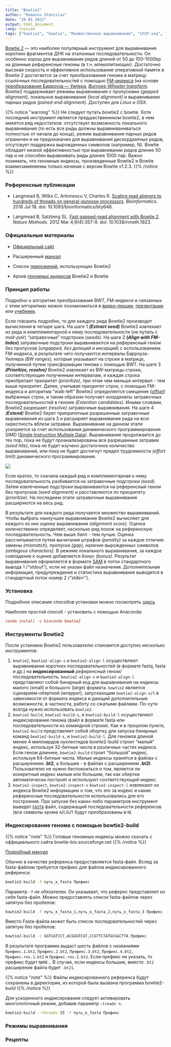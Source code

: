 ```yaml
---
title: "Bowtie2"
author: "Romanov Stanislav"
date: "20 01 2022"
output: html_document
lang: russian
tags: ["bowtie2", "bowtie", "Множественное выравнивание", "ChIP-seq", "Fastq alignment"]
---
```


[Bowtie 2](http://bowtie-bio.sourceforge.net/bowtie2/index.shtml) — это наиболее популярный инструмент для выравнивания коротких фрагментов ДНК на эталонные последовательности. Он особенно хорош для выравнивания ридов длиной от 50 до 100-1000bp на длинные референсные геномы (в т.ч. млекопитающих). Достаточно высокая скорость и эффективное использование оперативной памяти в Bowtie 2 достигается за счет преобразования генома в матрицу ссылочных последовательностей с помощью [FM-индекса](http://en.wikipedia.org/wiki/FM-index) (на основе [преобразования Барроуза — Уилера](https://mf.grsu.by/UchProc/livak/po/comprsite/theory_bwt.html), [*Burrows-Wheeler transform*](https://ru.wikipedia.org/wiki/%D0%9F%D1%80%D0%B5%D0%BE%D0%B1%D1%80%D0%B0%D0%B7%D0%BE%D0%B2%D0%B0%D0%BD%D0%B8%D0%B5_%D0%91%D0%B0%D1%80%D1%80%D0%BE%D1%83%D0%B7%D0%B0_%E2%80%94_%D0%A3%D0%B8%D0%BB%D0%B5%D1%80%D0%B0#:~:text=%D0%9F%D1%80%D0%B5%D0%BE%D0%B1%D1%80%D0%B0%D0%B7%D0%BE%D0%B2%D0%B0%D0%BD%D0%B8%D0%B5%20%D0%91%D0%B0%D1%80%D1%80%D0%BE%D1%83%D0%B7%D0%B0%20%E2%80%94%20%D0%A3%D0%B8%D0%BB%D0%B5%D1%80%D0%B0%20(Burrows%2D,BWT%20%D0%B8%D1%81%D0%BF%D0%BE%D0%BB%D1%8C%D0%B7%D1%83%D0%B5%D1%82%D1%81%D1%8F%20%D0%B2%20%D0%B0%D1%80%D1%85%D0%B8%D0%B2%D0%B0%D1%82%D0%BE%D1%80%D0%B5%20bzip2.),%20*BWT*). Bowtie2 поддерживает режимы выравнивания с пропусками *(gapped alignment)*, локальное выравнивание *(local alignment)* и выравнивание парных ридов *(paired-end alignment)*. Доступен для *Linux* и *OSX*.

{{% notice "warning" %}}
Не следует путать bowtie2 с bowtie. Хотя последний инструмент является предшественником bowtie2, в нем имеется ряд недостатков: отсутствует возможность локального выравнивания (то есть все риды должны выравниваниваться полностью от начала до конца), режим выравнивания парных ридов ограничен и не предназначен для выравнивания дискордантных ридов, отсутсвует поддержка вырожденных символов (например, N). Bowtie обладает низкой эффективностью при выравнивании ридов длинее 50 пар и не способен выравнивать риды длинее 1000 пар. Важно понимать, что геномные индексы, произведенные Bowtie2 и Bowtie взаимозаменяемы только начиная с версии Bowtie v1.2.3.
{{% /notice %}}

### Референсные публикации

-   Langmead B, Wilks C, Antonescu V, Charles R. [Scaling read aligners to hundreds of threads on general-purpose processors](https://doi.org/10.1093/bioinformatics/bty648). *Bioinformatics*. 2018 Jul 18. doi: 10.1093/bioinformatics/bty648.

-   Langmead B, Salzberg SL. [Fast gapped-read alignment with Bowtie 2](https://www.nature.com/articles/nmeth.1923). *Nature Methods*. 2012 Mar 4;9(4):357-9. doi: 10.1038/nmeth.1923.

### Официальные материалы

-   [Официальный сайт](http://bowtie-bio.sourceforge.net/bowtie2/index.shtml)

-   Расширенный [мануал](http://bowtie-bio.sourceforge.net/bowtie2/manual.shtml)

-   Список [приложений](http://bowtie-bio.sourceforge.net/bowtie2/other_tools.shtml), использующих Bowtie2

-   Архив [геномных индексов](https://benlangmead.github.io/aws-indexes/bowtie) Bowtie2 и Bowtie

### Принцип работы

Подробно о алгоритме преобразования BWT, FM-индексе и связанных с этим алгоритмах можно познакомиться в [видео-лекции](https://www.youtube.com/watch?v=P3ORBMon8aw), [презентации](https://www.cs.jhu.edu/~langmea/resources/lecture_notes/bwt_and_fm_index.pdf) или [учебнике](https://www.cs.cmu.edu/~15451-f18/lectures/lec25-bwt.pdf).

Если говорить подробно, то для каждого рида Bowtie2 производит вычисления в четыре шага. На шаге 1 ***(Extract seed)*** Bowtie2 извлекает из рида и комплементарной к нему последовательности (не путать с *mait-pair*) “затравочные” подстроки (*seeds*). На шаге 2 **(*Align with FM-Index*)** затравочные подстроки выравниваются на референсный геном без пропусков (*ungapped, без делеций и инсерций*) с использованием FM-индекса, в результате чего получаются интервалы Барроуза-Уиллера *(BW ranges),* которые указывают на строки в матрице, полученной путем трансформации генома с помощью BWT. На шаге 3 ***(Prioritize, resolve)*** Bowtie2 извлекает из BW-матрицы строки, соответствующие полученным интервалам, и каждая строка приобретает приоритет *(prioritize)*, при этом чем меньше интервал - тем выше приоритет. Далее, учитывая приоритет строк, с помощью FM-индекса и алгоритма “walk-left” Bowtie2 определяется смещение *([offset](https://ru.wikipedia.org/wiki/%D0%A1%D0%BC%D0%B5%D1%89%D0%B5%D0%BD%D0%B8%D0%B5_(%D0%B8%D0%BD%D1%84%D0%BE%D1%80%D0%BC%D0%B0%D1%82%D0%B8%D0%BA%D0%B0)#:~:text=%D0%92%20%D0%B8%D0%BD%D1%84%D0%BE%D1%80%D0%BC%D0%B0%D1%82%D0%B8%D0%BA%D0%B5%2C%20%D1%81%D0%BC%D0%B5%D1%89%D0%B5%D0%BD%D0%B8%D0%B5%20%D0%B2%D0%BD%D1%83%D1%82%D1%80%D0%B8%20%D0%BC%D0%B0%D1%81%D1%81%D0%B8%D0%B2%D0%B0,%D0%BE%D0%B4%D0%BD%D0%BE%D0%B3%D0%BE%20%D0%B8%20%D1%82%D0%BE%D0%B3%D0%BE%20%D0%B6%D0%B5%20%D0%BE%D0%B1%D1%8A%D0%B5%D0%BA%D1%82%D0%B0.))* выбранных строк, и таким образом получает координаты затравочных последовательностей в геноме *(Extention candidates).* Иными словами, Bowtie2 разрешает *(resolve)* затравочные выравнивания. На шаге 4 *(**Extend**)* Bowtie2 берет приоритетные разрешенные затравочные выравнивания из шага 3 и расширяет выравнивание рида на всю окрестность вблизи затравки. Выравнивание на данном этапе ускоряется за счет использования динамического программирования SIMD ([Single Instruction Multiple Data](https://ru.wikipedia.org/wiki/SIMD)). Выравнивание продолжается до тех пор, пока не будут проанализированы все разрешенные затравки *(seed hits)*, пока не будет изучено достаточное количество выравниваний, или пока не будет достигнут предел трудоемкости *(effort limit)* динамического программирования.

![](/Bioinformatics/Bowtie2.files/workflow.png?width=40pc)

Если кратко, то сначала каждый рид и комплементарная к нему последовательность разбивается на затравочные подстроки *(seed)*. Затем извлеченные подстроки выравниваются на референсный геном без пропусков *(seed alignment)* и расставляются по приоритету *(prioritize)*. На последнем этапе затравочные выравнивания расширяются на весь рид.

В результате для каждого рида получается множество выравниваний. Чтобы выбрать наилучшее выравнивание Bowtie2 вычисляет для каждого из них оценку выравнивания *(alignment score).* Оценка количественно определяет, насколько рид похож на референсную последовательность. Чем выше балл - тем лучше. Оценка рассчитывается путем вычитания штрафов *(penalty)* за каждое отличие: замены *(mismatch)*, пропуски *(gap),* наличие вырожденных символов *(ambigous characters)*. В режиме локального выравнивания, за каждое совпадение к оценке добавляется бонус *(bonus)*. Результат выравнивания оформляется в формате [SAM](https://ru.wikipedia.org/wiki/SAMtools) в поток стандартного вывода 1 *(“stdout”),* если не указан файл назначения. Дополнительная информация, предупреждения и статистика выравнивания выводятся в стандартный поток номер 2 *(“stderr”).*

### Установка

Подробное описание способов установки можно посмотреть [здесь](https://www.metagenomics.wiki/tools/bowtie2/install)

Наиболее простой способ - установить с помощью Anaconda:

``` toml
conda install -c bioconda bowtie2
```

### Инструменты Bowtie2

После установки Bowtie2 пользователю становится доступно несколько инструментов:

1.  `bowtie2`, `bowtie2-align-s` и `bowtie2-align-l` осуществляют выравнивание коротких последовательностей (в формате fastq, fasta и др.) на **индексированный** референсный геном/последовательность. `bowtie2-align-s` и `bowtie2-align-l` представляют собой бинарный код для выравнивания на индексы малого (small) и большого (large) формата. `bowtie2` является сценарием-оберткой *(wrapper)*, запускающим `bowtie2-align-s/l` в зависимости от формата индекса и дающий дополнительные возможности, в частности, работу со сжатыми файлами. По-сути всегда нужно использовать `bowtie2`.
2.  `bowtie2-build`, `bowtie2-build-s`, и `bowtie2-build-l` осуществляют индексирование генома (файл в формате fasta или последовательности из командной строки). Как и в прошлом пункте, `bowtie2-build` представляет собой обортку для запуска бинарных команд `bowtie2-build-s`, и `bowtie2-build-l`. Для геномов длиной менее 4 миллиардов нуклеотидов bowtie2-build строит “малый” индекс, используя 32-битные числа в различных частях индекса. Если геном длиннее, `bowtie2-build` строит “большой” индекс, используя 64-битные числа. Малые индексы хранятся в файлах с расширением **.bt2**, а большие - в файлах с расширением **.bt2l**. Пользователю не нужно беспокоиться о том, является ли конкретный индекс малым или большим, так как обертки автоматически построят и используют соответствующий индекс.
3.  `bowtie2-inspect`, `bowtie2-inspect-s` `bowtie2-inspect-l` извлекают из индекса Bowtie2 информацию о том, что это за индекс и какие референсные последовательности использовались для его построения. При запуске без каких-либо параметров инструмент выведет [`FASTA`](https://en.wikipedia.org/wiki/FASTA) файл, содержащий последовательности референсов (все символы кроме `A`/`C`/`G`/`T` будут преобразованы в `N`).

### Индексирование генома с помощью bowtie2-build

{{% notice "note" %}}
Готовые геномные индексы можно скачать с оффициального сайта bowtie-bio.sourceforge.net
{{% /notice %}}

[Подробный мануал](http://bowtie-bio.sourceforge.net/bowtie2/manual.shtml#the-bowtie2-build-indexer)

Обычно в качестве референса предоставляется fasta-файл. Вслед за fasta-файлом требуется префикс для файлов индексированного референса:

``` bash
bowtie2-build -f путь_к_fasta Префикс
```

Параметр `-f` не обязателен. Он указывает, что рефернс представляет из себя fasta-файл. Можно предоставлять список fasta-файлов через запятую без пробелов:

``` bash
bowtie2-build -f путь_к_fasta_1,путь_к_fasta_2,путь_к_fasta_3 Префикс
```

Вместо Fasta-файла может быть список последовательностей через запятую без пробелов:

``` bash
bowtie2-build -c GGTCATCCT,ACGGGTCGT,CCGTTCTATGCGGCTTA Префикс
```

В результате программа выдаст шесть файлов с названиями `Префикс.1.bt2`, `Префикс.2.bt2`, `Префикс.3.bt2`, `Префикс.4.bt2`, `Префикс.rev.1.bt2` и `Префикс.rev.2.bt2`. Если префикс не указать, то префикс будет `NAME.`. В случае, если индексы большие, вместо `.bt2` расширение файла будет `.bt21`.

{{% notice "note" %}}
Файлы индексированного референса будут сохранены в директории, из которой была вызвана программа bowtie2-build
{{% /notice %}}

Для ускоренного индексирования следует активировать многопоточный режим, добавив параметр `–treads n`.

``` bash
bowtie2-build --threads 25 -f путь_к_fasta Префикс
```

### Режимы выравнивания

### Рецепты
